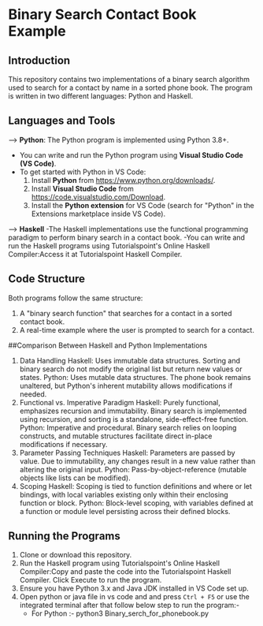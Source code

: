 # Binary Search Contact Book Example

## Introduction
This repository contains two implementations of a binary search algorithm used to search for a contact by name in a sorted phone book. The program is written in two different languages: Python and Haskell.

## Languages and Tools
--> **Python**: The Python program is implemented using Python 3.8+.
  - You can write and run the Python program using **Visual Studio Code (VS Code)**.
  - To get started with Python in VS Code:
    1. Install **Python** from https://www.python.org/downloads/.
    2. Install **Visual Studio Code** from https://code.visualstudio.com/Download.
    3. Install the **Python extension** for VS Code (search for "Python" in the Extensions marketplace inside VS Code).
  
--> **Haskell**
   -The Haskell implementations use the functional programming paradigm to perform binary search in a contact book.
   -You can write and run the Haskell programs using Tutorialspoint's Online Haskell Compiler:Access it at Tutorialspoint Haskell Compiler.

	
## Code Structure
Both programs follow the same structure:
1. A "binary search function" that searches for a contact in a sorted contact book.
2. A real-time example where the user is prompted to search for a contact.

##Comparison Between Haskell and Python Implementations
1. Data Handling
Haskell: Uses immutable data structures. Sorting and binary search do not modify the original list but return new values or states.
Python: Uses mutable data structures. The phone book remains unaltered, but Python's inherent mutability allows modifications if needed.
2. Functional vs. Imperative Paradigm
Haskell: Purely functional, emphasizes recursion and immutability. Binary search is implemented using recursion, and sorting is a standalone, side-effect-free function.
Python: Imperative and procedural. Binary search relies on looping constructs, and mutable structures facilitate direct in-place modifications if necessary.
3. Parameter Passing Techniques
Haskell: Parameters are passed by value. Due to immutability, any changes result in a new value rather than altering the original input.
Python: Pass-by-object-reference (mutable objects like lists can be modified).
4. Scoping
Haskell: Scoping is tied to function definitions and where or let bindings, with local variables existing only within their enclosing function or block.
Python: Block-level scoping, with variables defined at a function or module level persisting across their defined blocks.
  
## Running the Programs
1. Clone or download this repository.
2. Run the Haskell program using Tutorialspoint's Online Haskell Compiler:Copy and paste the code into the Tutorialspoint Haskell Compiler.
Click Execute to run the program.
3. Ensure you have Python 3.x and Java JDK installed in VS Code set up.
4. Open python or java file in vs code and and press `Ctrl + F5` or use the integrated terminal after that follow below step to run the program:-
   	- For Python :- python3 Binary_serch_for_phonebook.py

